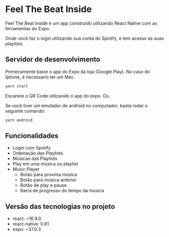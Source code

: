 # Feel The Beat Inside
Feel The Beat Inside é um app construído utilizando React Native com as ferramentas do Expo.

Onde você faz o login utilizando sua conta do Spotify, e tem acesso as suas playlists.

## Servidor de desenvolvimento
Primeiramente baixe o app do Expo da loja (Google Play). No caso do Iphone, é necessario ter um Mac.
```bash
yarn start
```
Escaneie o QR Code utilizando o app do expo. Ou.

Se você tiver um emulador de android no computador, basta rodar o seguinte comando:
```bash
yarn android
```

## Funcionalidades
- Login com Spotify
- Ordenação das Playlists
- Músicas das Playlists
- Play em uma música ou playlist
- Music Player
  - Botão para proxima música
  - Botão para música anterior
  - Botão de play e pause
  - Barra de progresso do tempo da música

## Versão das tecnologias no projeto
- react: ~16.9.0
- react-native: 0.61
- expo: ~37.0.3
